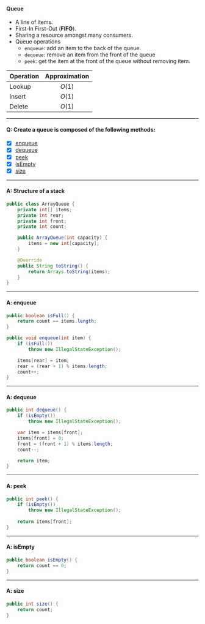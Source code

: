 #### Queue
- A line of items. 
- First-In First-Out (**FIFO**).
- Sharing a resource amongst many consumers.
- Queue operations
    - `enqueue`: add an item to the back of the queue.
    - `dequeue`: remove an item from the front of the queue
    - `peek`: get the item at the front of the queue without removing item.

| Operation | Approximation |
| :--- | :---: |
| Lookup | $O(1)$ |
| Insert | $O(1)$ |
| Delete | $O(1)$ |

---
#### Q: Create a queue is composed of the following methods:
- [x] [enqueue](#a-enqueue)
- [x] [dequeue](#a-dequeue)
- [x] [peek](#a-peek)
- [x] [isEmpty](#a-isempty)
- [x] [size](#a-size)

---
#### A: Structure of a stack
```Java
public class ArrayQueue {
    private int[] items;
    private int rear;
    private int front;
    private int count;

    public ArrayQueue(int capacity) {
        items = new int[capacity];
    }

    @Override
    public String toString() {
        return Arrays.toString(items);
    }
}
```
---
#### A: enqueue
```Java
public boolean isFull() {
    return count == items.length;
}

public void enqueue(int item) {
    if (isFull()) 
        throw new IllegalStateException();

    items[rear] = item;
    rear = (rear + 1) % items.length;
    count++;
}
```
---
#### A: dequeue
```Java
public int dequeue() {
    if (isEmpty()) 
        throw new IllegalStateException();

    var item = items[front];
    items[front] = 0;
    front = (front + 1) % items.length;
    count--;

    return item;
}
```
---
#### A: peek
```Java 
public int peek() {
    if (isEmpty()) 
        throw new IllegalStateException();
        
    return items[front];
}
```
---
#### A: isEmpty
```Java
public boolean isEmpty() {
    return count == 0;
}
```
---
#### A: size
```Java
public int size() {
    return count;
}
```
